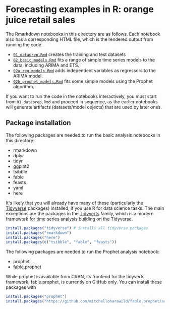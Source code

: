 # Forecasting examples in R: orange juice retail sales

The Rmarkdown notebooks in this directory are as follows. Each notebook also has a corresponding HTML file, which is the rendered output from running the code.

- [`01_dataprep.Rmd`](01_dataprep.Rmd) creates the training and test datasets
- [`02_basic_models.Rmd`](02_basic_models.Rmd) fits a range of simple time series models to the data, including ARIMA and ETS.
- [`02a_reg_models.Rmd`](02a_reg_models.Rmd) adds independent variables as regressors to the ARIMA model.
- [`02b_prophet_models.Rmd`](02b_prophet_models.Rmd) fits some simple models using the Prophet algorithm.

If you want to run the code in the notebooks interactively, you must start from `01_dataprep.Rmd` and proceed in sequence, as the earlier notebooks will generate artifacts (datasets/model objects) that are used by later ones.

## Package installation

The following packages are needed to run the basic analysis notebooks in this directory:

- rmarkdown
- dplyr
- tidyr
- ggplot2
- tsibble
- fable
- feasts
- yaml
- here

It's likely that you will already have many of these (particularly the [Tidyverse](https://tidyverse.org) packages) installed, if you use R for data science tasks. The main exceptions are the packages in the [Tidyverts](https://tidyverts.org) family, which is a modern framework for time series analysis building on the Tidyverse.

```r
install.packages("tidyverse") # installs all tidyverse packages
install.packages("rmarkdown")
install.packages("here")
install.packages(c("tsibble", "fable", "feasts"))
```

The following packages are needed to run the Prophet analysis notebook:

- prophet
- fable.prophet

While prophet is available from CRAN, its frontend for the tidyverts framework, fable.prophet, is currently on GitHub only. You can install these packages with

```r
install.packages("prophet")
install.packages("https://github.com/mitchelloharawild/fable.prophet/archive/master.tar.gz", repos=NULL)
```
